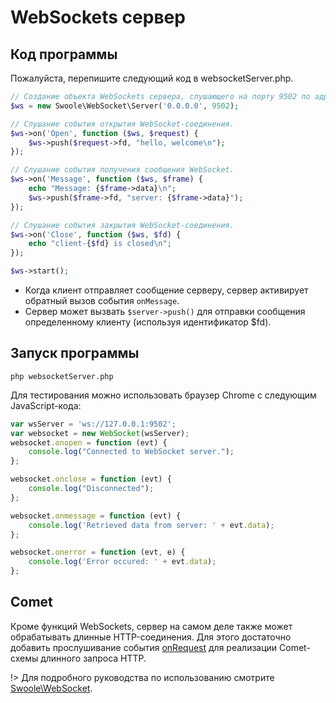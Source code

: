 # WebSockets сервер

## Код программы

Пожалуйста, перепишите следующий код в websocketServer.php.

```php
// Создание объекта WebSockets сервера, слушающего на порту 9502 по адресу 0.0.0.0.
$ws = new Swoole\WebSocket\Server('0.0.0.0', 9502);

// Слушание события открытия WebSocket-соединения.
$ws->on('Open', function ($ws, $request) {
    $ws->push($request->fd, "hello, welcome\n");
});

// Слушание события получения сообщения WebSocket.
$ws->on('Message', function ($ws, $frame) {
    echo "Message: {$frame->data}\n";
    $ws->push($frame->fd, "server: {$frame->data}");
});

// Слушание события закрытия WebSocket-соединения.
$ws->on('Close', function ($ws, $fd) {
    echo "client-{$fd} is closed\n";
});

$ws->start();
```

* Когда клиент отправляет сообщение серверу, сервер активирует обратный вызов события `onMessage`.
* Сервер может вызвать `$server->push()` для отправки сообщения определенному клиенту (используя идентификатор $fd).

## Запуск программы

```shell
php websocketServer.php
```

Для тестирования можно использовать браузер Chrome с следующим JavaScript-кода:

```javascript
var wsServer = 'ws://127.0.0.1:9502';
var websocket = new WebSocket(wsServer);
websocket.onopen = function (evt) {
	console.log("Connected to WebSocket server.");
};

websocket.onclose = function (evt) {
	console.log("Disconnected");
};

websocket.onmessage = function (evt) {
	console.log('Retrieved data from server: ' + evt.data);
};

websocket.onerror = function (evt, e) {
	console.log('Error occured: ' + evt.data);
};
```

## Comet

Кроме функций WebSockets, сервер на самом деле также может обрабатывать длинные HTTP-соединения. Для этого достаточно добавить прослушивание события [onRequest](/http_server?id=on) для реализации Comet-схемы длинного запроса HTTP.

!> Для подробного руководства по использованию смотрите [Swoole\WebSocket](/websocket_server).
